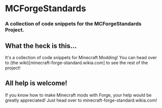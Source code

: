 # MCForgeStandards
### A collection of code snippets for the MCForgeStandards Project.

## What the heck is this...
It's a collection of code snippets for Minecraft Modding! You can head over to (the wiki)[minecraft-forge-standard.wikia.com] to see the rest of the project!

## All help is welcome!
If you know how to make Minecraft mods with Forge, your help would be greatly appreciated! Just head over to minecraft-forge-standard.wikia.com!
